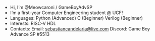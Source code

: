- Hi, I’m @Meowcaroni / GameBoyAdvSP
- I’m a first-year Computer Engineering student @ UCF!
- Languages:
    Python (Advanced)
    C (Beginner)
    Verilog (Beginner)
- Interests:
    RISC-V
    HDL
- Contacts:
    Email: sebastiancandelaria@live.com
    Discord: Game Boy Advance SP #5513

<!---
Meowcaroni/Meowcaroni is a ✨ special ✨ repository because its `README.md` (this file) appears on your GitHub profile.
You can click the Preview link to take a look at your changes.
--->
